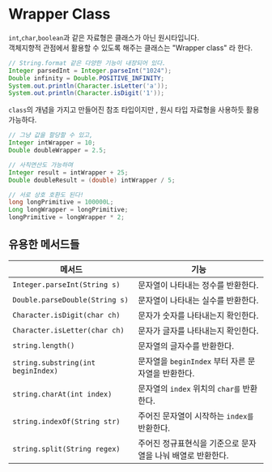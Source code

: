 # Wrapper Class

```int```,```char```,```boolean```과 같은 자료형은 클래스가 아닌 원시타입니다.  
객체지향적 관점에서 활용할 수 있도록 해주는 클래스는 "Wrapper class" 라 한다.
  
```java
// String.format 같은 다양한 기능이 내장되어 있다.
Integer parsedInt = Integer.parseInt("1024");
Double infinity = Double.POSITIVE_INFINITY;
System.out.println(Character.isLetter('a'));
System.out.println(Character.isDigit('1'));
```
  
```class```의 개념을 가지고 만들어진 참조 타입이지만 , 원시 타입 자료형을 사용하듯 활용 가능하다.
  
```java
// 그냥 값을 할당할 수 있고,
Integer intWrapper = 10;
Double doubleWrapper = 2.5;

// 사칙연산도 가능하며
Integer result = intWrapper + 25;
Double doubleResult = (double) intWrapper / 5;

// 서로 상호 호환도 된다!
long longPrimitive = 100000L;
Long longWrapper = longPrimitive;
longPrimitive = longWrapper * 2;
```  

## 유용한 메서드들
| 메서드                                | 기능                                 |
|------------------------------------|------------------------------------|
| `Integer.parseInt(String s)`       | 문자열이 나타내는 정수를 반환한다.                |
| `Double.parseDouble(String s)`     | 문자열이 나타내는 실수를 반환한다.                |
| `Character.isDigit(char ch)`       | 문자가 숫자를 나타내는지 확인한다.                |
| `Character.isLetter(char ch)`      | 문자가 글자를 나타내는지 확인한다.                |
| `string.length()`                  | 문자열의 글자수를 반환한다.                    |
| `string.substring(int beginIndex)` | 문자열을 `beginIndex` 부터 자른 문자열을 반환한다. |
| `string.charAt(int index)`         | 문자열의 `index` 위치의 `char를` 반환한다.     |
| `string.indexOf(String str)`       | 주어진 문자열이 시작하는 `index를` 반환한다.       |
| `string.split(String regex)`       | 주어진 정규표현식을 기준으로 문자열을 나눠 배열로 반환한다.  |
